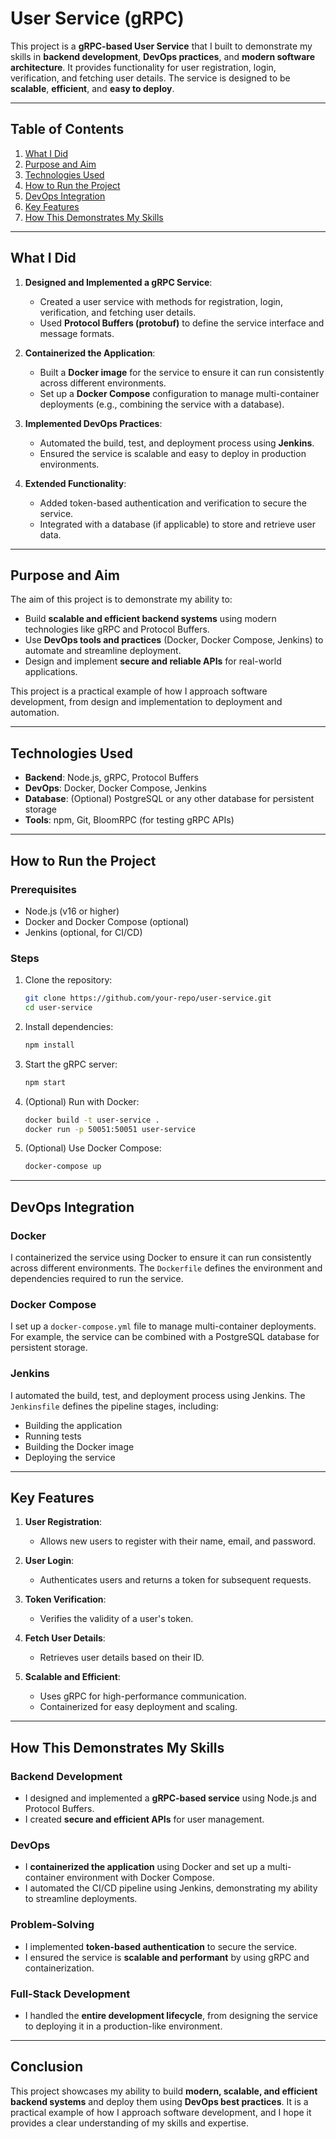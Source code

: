 
# User Service (gRPC)

This project is a **gRPC-based User Service** that I built to demonstrate my skills in **backend development**, **DevOps practices**, and **modern software architecture**. It provides functionality for user registration, login, verification, and fetching user details. The service is designed to be **scalable**, **efficient**, and **easy to deploy**.

---

## Table of Contents
1. [What I Did](#what-i-did)
2. [Purpose and Aim](#purpose-and-aim)
3. [Technologies Used](#technologies-used)
4. [How to Run the Project](#how-to-run-the-project)
5. [DevOps Integration](#devops-integration)
6. [Key Features](#key-features)
7. [How This Demonstrates My Skills](#how-this-demonstrates-my-skills)

---

## What I Did

1. **Designed and Implemented a gRPC Service**:
   - Created a user service with methods for registration, login, verification, and fetching user details.
   - Used **Protocol Buffers (protobuf)** to define the service interface and message formats.

2. **Containerized the Application**:
   - Built a **Docker image** for the service to ensure it can run consistently across different environments.
   - Set up a **Docker Compose** configuration to manage multi-container deployments (e.g., combining the service with a database).

3. **Implemented DevOps Practices**:
   - Automated the build, test, and deployment process using **Jenkins**.
   - Ensured the service is scalable and easy to deploy in production environments.

4. **Extended Functionality**:
   - Added token-based authentication and verification to secure the service.
   - Integrated with a database (if applicable) to store and retrieve user data.

---

## Purpose and Aim

The aim of this project is to demonstrate my ability to:
- Build **scalable and efficient backend systems** using modern technologies like gRPC and Protocol Buffers.
- Use **DevOps tools and practices** (Docker, Docker Compose, Jenkins) to automate and streamline deployment.
- Design and implement **secure and reliable APIs** for real-world applications.

This project is a practical example of how I approach software development, from design and implementation to deployment and automation.

---

## Technologies Used

- **Backend**: Node.js, gRPC, Protocol Buffers
- **DevOps**: Docker, Docker Compose, Jenkins
- **Database**: (Optional) PostgreSQL or any other database for persistent storage
- **Tools**: npm, Git, BloomRPC (for testing gRPC APIs)

---

## How to Run the Project

### Prerequisites
- Node.js (v16 or higher)
- Docker and Docker Compose (optional)
- Jenkins (optional, for CI/CD)

### Steps
1. Clone the repository:
   ```bash
   git clone https://github.com/your-repo/user-service.git
   cd user-service
   ```

2. Install dependencies:
   ```bash
   npm install
   ```

3. Start the gRPC server:
   ```bash
   npm start
   ```

4. (Optional) Run with Docker:
   ```bash
   docker build -t user-service .
   docker run -p 50051:50051 user-service
   ```

5. (Optional) Use Docker Compose:
   ```bash
   docker-compose up
   ```

---

## DevOps Integration

### Docker
I containerized the service using Docker to ensure it can run consistently across different environments. The `Dockerfile` defines the environment and dependencies required to run the service.

### Docker Compose
I set up a `docker-compose.yml` file to manage multi-container deployments. For example, the service can be combined with a PostgreSQL database for persistent storage.

### Jenkins
I automated the build, test, and deployment process using Jenkins. The `Jenkinsfile` defines the pipeline stages, including:
- Building the application
- Running tests
- Building the Docker image
- Deploying the service

---

## Key Features

1. **User Registration**:
   - Allows new users to register with their name, email, and password.

2. **User Login**:
   - Authenticates users and returns a token for subsequent requests.

3. **Token Verification**:
   - Verifies the validity of a user's token.

4. **Fetch User Details**:
   - Retrieves user details based on their ID.

5. **Scalable and Efficient**:
   - Uses gRPC for high-performance communication.
   - Containerized for easy deployment and scaling.

---

## How This Demonstrates My Skills

### Backend Development
- I designed and implemented a **gRPC-based service** using Node.js and Protocol Buffers.
- I created **secure and efficient APIs** for user management.

### DevOps
- I **containerized the application** using Docker and set up a multi-container environment with Docker Compose.
- I automated the CI/CD pipeline using Jenkins, demonstrating my ability to streamline deployments.

### Problem-Solving
- I implemented **token-based authentication** to secure the service.
- I ensured the service is **scalable and performant** by using gRPC and containerization.

### Full-Stack Development
- I handled the **entire development lifecycle**, from designing the service to deploying it in a production-like environment.

---

## Conclusion

This project showcases my ability to build **modern, scalable, and efficient backend systems** and deploy them using **DevOps best practices**. It is a practical example of how I approach software development, and I hope it provides a clear understanding of my skills and expertise.

